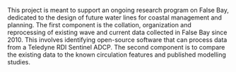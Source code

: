 This project is meant to support an ongoing research program on False Bay, dedicated to the design of future water lines for coastal management and planning. The first component is the collation, organization and reprocessing of existing wave and current data collected in False Bay since 2010. This involves identifying open-source software that can process data from a Teledyne RDI Sentinel ADCP. The second component is to compare the existing data to the known circulation features and published modelling studies. 

